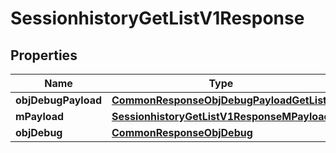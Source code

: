 
# SessionhistoryGetListV1Response

## Properties
Name | Type | Description | Notes
------------ | ------------- | ------------- | -------------
**objDebugPayload** | [**CommonResponseObjDebugPayloadGetList**](CommonResponseObjDebugPayloadGetList.md) |  | 
**mPayload** | [**SessionhistoryGetListV1ResponseMPayload**](SessionhistoryGetListV1ResponseMPayload.md) |  | 
**objDebug** | [**CommonResponseObjDebug**](CommonResponseObjDebug.md) |  |  [optional]



